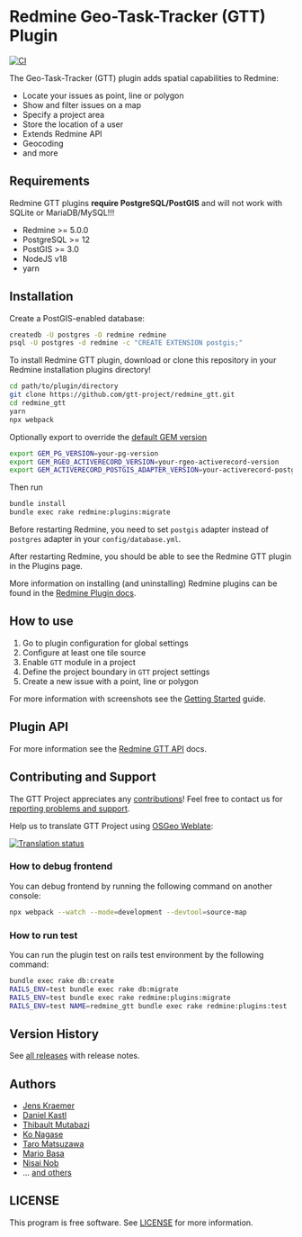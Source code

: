 # Redmine Geo-Task-Tracker (GTT) Plugin

[![CI](https://github.com/gtt-project/redmine_gtt/workflows/Test%20with%20PostGIS/badge.svg)](https://github.com/gtt-project/redmine_gtt/actions?query=workflow%3A%22Test%20with%20PostGIS%22+branch%3Amain)

The Geo-Task-Tracker (GTT) plugin adds spatial capabilities to Redmine:

- Locate your issues as point, line or polygon
- Show and filter issues on a map
- Specify a project area
- Store the location of a user
- Extends Redmine API
- Geocoding
- and more

## Requirements

Redmine GTT plugins **require PostgreSQL/PostGIS** and will not work with SQLite
or MariaDB/MySQL!!!

- Redmine >= 5.0.0
- PostgreSQL >= 12
- PostGIS >= 3.0
- NodeJS v18
- yarn

## Installation

Create a PostGIS-enabled database:

```sh
createdb -U postgres -O redmine redmine
psql -U postgres -d redmine -c "CREATE EXTENSION postgis;"
```

To install Redmine GTT plugin, download or clone this repository in your Redmine
installation plugins directory!

```sh
cd path/to/plugin/directory
git clone https://github.com/gtt-project/redmine_gtt.git
cd redmine_gtt
yarn
npx webpack
```

Optionally export to override the [default GEM version](./Gemfile)

```sh
export GEM_PG_VERSION=your-pg-version
export GEM_RGEO_ACTIVERECORD_VERSION=your-rgeo-activerecord-version
export GEM_ACTIVERECORD_POSTGIS_ADAPTER_VERSION=your-activerecord-postgis-adapter-version
```

Then run

```sh
bundle install
bundle exec rake redmine:plugins:migrate
```

Before restarting Redmine, you need to set `postgis` adapter instead of
`postgres` adapter in your `config/database.yml`.

After restarting Redmine, you should be able to see the Redmine GTT plugin in
the Plugins page.

More information on installing (and uninstalling) Redmine plugins can be found
in the [Redmine Plugin docs](http://www.redmine.org/wiki/redmine/Plugins).

## How to use

1. Go to plugin configuration for global settings
2. Configure at least one tile source
3. Enable `GTT` module in a project
4. Define the project boundary in `GTT` project settings
5. Create a new issue with a point, line or polygon

For more information with screenshots see the [Getting Started](doc/getting-started.md)
guide.

## Plugin API

For more information see the [Redmine GTT API](doc/api.md) docs.

## Contributing and Support

The GTT Project appreciates any [contributions](https://github.com/gtt-project/.github/blob/main/CONTRIBUTING.md)!
Feel free to contact us for [reporting problems and support](https://github.com/gtt-project/.github/blob/main/CONTRIBUTING.md).

Help us to translate GTT Project using [OSGeo Weblate](https://weblate.osgeo.org/engage/gtt-project/):

[![Translation status](https://weblate.osgeo.org/widgets/gtt-project/-/redmine_gtt/multi-auto.svg)](https://weblate.osgeo.org/engage/gtt-project/)

### How to debug frontend

You can debug frontend by running the following command on another console:

```sh
npx webpack --watch --mode=development --devtool=source-map
```

### How to run test

You can run the plugin test on rails test environment by the following command:

```sh
bundle exec rake db:create
RAILS_ENV=test bundle exec rake db:migrate
RAILS_ENV=test bundle exec rake redmine:plugins:migrate
RAILS_ENV=test NAME=redmine_gtt bundle exec rake redmine:plugins:test
```

## Version History

See [all releases](https://github.com/gtt-project/redmine_gtt/releases) with
release notes.

## Authors

- [Jens Kraemer](https://github.com/jkraemer)
- [Daniel Kastl](https://github.com/dkastl)
- [Thibault Mutabazi](https://github.com/eyewritecode)
- [Ko Nagase](https://github.com/sanak)
- [Taro Matsuzawa](https://github.com/smellman)
- [Mario Basa](https://github.com/mbasa)
- [Nisai Nob](https://github.com/nobnisai)
- ... [and others](https://github.com/gtt-project/redmine_gtt/graphs/contributors)

## LICENSE

This program is free software. See [LICENSE](LICENSE) for more information.
